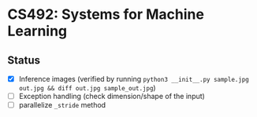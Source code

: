 # CS492: Systems for Machine Learning

## Status

- [x] Inference images (verified by running `python3 __init__.py sample.jpg out.jpg && diff out.jpg sample_out.jpg`)
- [ ] Exception handling (check dimension/shape of the input)
- [ ] parallelize `_stride` method
